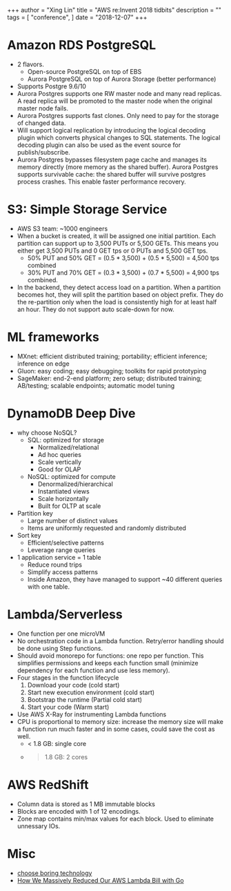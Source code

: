 +++
author = "Xing Lin"
title = "AWS re:Invent 2018 tidbits"
description = ""
tags = [
    "conference",
]
date = "2018-12-07"
+++

# Amazon RDS PostgreSQL 
 * 2 flavors.
    * Open-source PostgreSQL on top of EBS
    * Aurora PostgreSQL on top of Aurora Storage (better performance)   
 * Supports Postgre 9.6/10
 * Aurora Postgres supports one RW master node and many read replicas. A read replica will be promoted to the master node when the original master node fails. 
 * Aurora Postgres supports fast clones. Only need to pay for the storage of changed data.  
 * Will support logical replication by introducing the logical decoding plugin which converts physical changes to SQL statements. The logical decoding plugin can also be used as the event source for publish/subscribe. 
 * Aurora Postgres bypasses filesystem page cache and manages its memory directly (more memory as the shared buffer). Aurora Postgres supports survivable cache: the shared buffer will survive postgres process crashes. This enable faster performance recovery.  

# S3: Simple Storage Service 
 * AWS S3 team: ~1000 engineers
 * When a bucket is created, it will be assigned one initial partition. Each partition can support up to 3,500 PUTs or 5,500 GETs. This means you either get 3,500 PUTs and 0 GET tps or 0 PUTs and 5,500 GET tps. 
    * 50% PUT and 50% GET = (0.5 * 3,500) + (0.5 * 5,500) = 4,500 tps combined
    * 30% PUT and 70% GET = (0.3 * 3,500) + (0.7 * 5,500) = 4,900 tps combined. 
 * In the backend, they detect access load on a partition. When a partition becomes hot, they will split the partition based on object prefix. They do the re-partition only when the load is consistently high for at least half an hour. They do not support auto scale-down for now.  

# ML frameworks
 * MXnet: efficient distributed training; portability; efficient inference; inference on edge
 * Gluon: easy coding; easy debugging; toolkits for rapid prototyping
 * SageMaker: end-2-end platform; zero setup; distributed training; AB/testing; scalable endpoints; automatic model tuning

# DynamoDB Deep Dive
 * why choose NoSQL?
    * SQL: optimized for storage
        * Normalized/relational
        * Ad hoc queries
        * Scale vertically
        * Good for OLAP
    * NoSQL: optimized for compute
        * Denormalized/hierarchical
        * Instantiated views
        * Scale horizontally
        * Built for OLTP at scale
 * Partition key
    * Large number of distinct values
    * Items are uniformly requested and randomly distributed
 * Sort key
    * Efficient/selective patterns
    * Leverage range queries
 * 1 application service = 1 table
    * Reduce round trips
    * Simplify access patterns
    * Inside Amazon, they have managed to support ~40 different queries with one table. 

# Lambda/Serverless
 * One function per one microVM
 * No orchestration code in a Lambda function. Retry/error handling should be done using Step functions. 
 * Should avoid monorepo for functions: one repo per function. This simplifies permissions and keeps each function small (minimize dependency for each function and use less memory). 
 * Four stages in the function lifecycle
    1. Download your code (cold start)
    2. Start new execution environment (cold start)
    3. Bootstrap the runtime (Partial cold start)
    4. Start your code (Warm start) 
 * Use AWS X-Ray for instrumenting Lambda functions
 * CPU is proportional to memory size: increase the memory size will make a function run much faster and in some cases, could save the cost as well.
    * < 1.8 GB: single core
    * > 1.8 GB: 2 cores

# AWS RedShift
 * Column data is stored as 1 MB immutable blocks
 * Blocks are encoded with 1 of 12 encodings.
 * Zone map contains min/max values for each block. Used to eliminate unnessary IOs.

# Misc
* [choose boring technology][boring-tech]
* [How We Massively Reduced Our AWS Lambda Bill with Go][go-bill]

[boring-tech]: http://mcfunley.com/choose-boring-technology
[go-bill]: https://runbook.cloud/blog/posts/how-we-massively-reduced-our-aws-lambda-bill-with-go/